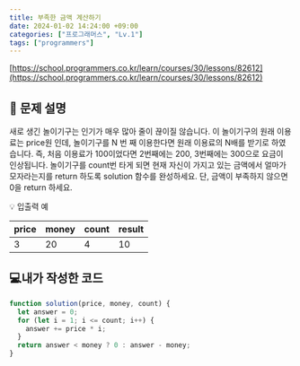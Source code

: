 ```yaml
---
title: 부족한 금액 계산하기
date: 2024-01-02 14:24:00 +09:00
categories: ["프로그래머스", "Lv.1"]
tags: ["programmers"]
---
```


[https://school.programmers.co.kr/learn/courses/30/lessons/82612](https://school.programmers.co.kr/learn/courses/30/lessons/82612)

## 📔 문제 설명

새로 생긴 놀이기구는 인기가 매우 많아 줄이 끊이질 않습니다. 이 놀이기구의 원래 이용료는 price원 인데, 놀이기구를 N 번 째 이용한다면 원래 이용료의 N배를 받기로 하였습니다. 즉, 처음 이용료가 100이었다면 2번째에는 200, 3번째에는 300으로 요금이 인상됩니다.
놀이기구를 count번 타게 되면 현재 자신이 가지고 있는 금액에서 얼마가 모자라는지를 return 하도록 solution 함수를 완성하세요.
단, 금액이 부족하지 않으면 0을 return 하세요.

💡 입출력 예

| price | money | count | result |
| ----- | ----- | ----- | ------ |
| 3     | 20    | 4     | 10     |

## 💻내가 작성한 코드

```js
function solution(price, money, count) {
  let answer = 0;
  for (let i = 1; i <= count; i++) {
    answer += price * i;
  }
  return answer < money ? 0 : answer - money;
}
```
